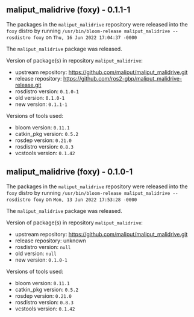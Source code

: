 ## maliput_malidrive (foxy) - 0.1.1-1

The packages in the `maliput_malidrive` repository were released into the `foxy` distro by running `/usr/bin/bloom-release maliput_malidrive --rosdistro foxy` on `Thu, 16 Jun 2022 17:04:37 -0000`

The `maliput_malidrive` package was released.

Version of package(s) in repository `maliput_malidrive`:

- upstream repository: https://github.com/maliput/maliput_malidrive.git
- release repository: https://github.com/ros2-gbp/maliput_malidrive-release.git
- rosdistro version: `0.1.0-1`
- old version: `0.1.0-1`
- new version: `0.1.1-1`

Versions of tools used:

- bloom version: `0.11.1`
- catkin_pkg version: `0.5.2`
- rosdep version: `0.21.0`
- rosdistro version: `0.8.3`
- vcstools version: `0.1.42`


## maliput_malidrive (foxy) - 0.1.0-1

The packages in the `maliput_malidrive` repository were released into the `foxy` distro by running `/usr/bin/bloom-release maliput_malidrive --rosdistro foxy` on `Mon, 13 Jun 2022 17:53:28 -0000`

The `maliput_malidrive` package was released.

Version of package(s) in repository `maliput_malidrive`:

- upstream repository: https://github.com/maliput/maliput_malidrive.git
- release repository: unknown
- rosdistro version: `null`
- old version: `null`
- new version: `0.1.0-1`

Versions of tools used:

- bloom version: `0.11.1`
- catkin_pkg version: `0.5.2`
- rosdep version: `0.21.0`
- rosdistro version: `0.8.3`
- vcstools version: `0.1.42`


